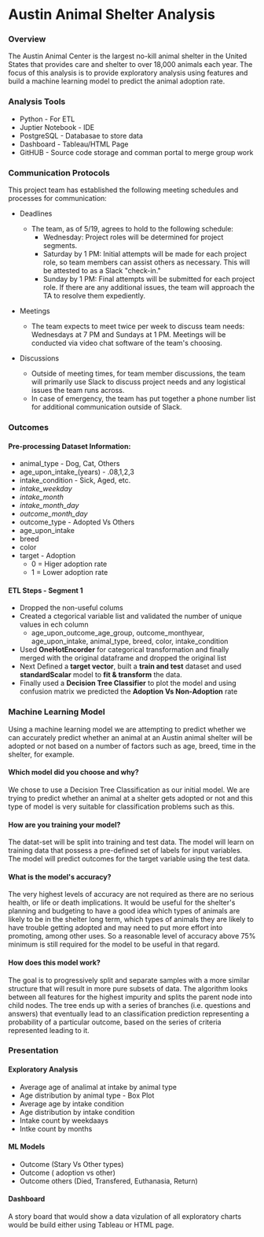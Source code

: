 # Austin Animal Shelter Analysis

### Overview

The Austin Animal Center is the largest no-kill animal shelter in the United States that provides care and shelter to over 18,000 animals each year. The focus of this analysis is to provide exploratory analysis using features and build a machine learning model to predict the animal adoption rate. 

### Analysis Tools
* Python - For ETL 
* Juptier Notebook - IDE 
* PostgreSQL - Databasae to store data
* Dashboard - Tableau/HTML Page
* GitHUB - Source code storage and comman portal to merge group work

### Communication Protocols
This project team has established the following meeting schedules and processes for communication:

* Deadlines
    * The team, as of 5/19, agrees to hold to the following schedule:
        * Wednesday: Project roles will be determined for project segments.
        * Saturday by 1 PM: Initial attempts will be made for each project role, so team members can assist others as necessary. This will be attested to as a Slack "check-in."
        * Sunday by 1 PM: Final attempts will be submitted for each project role. If there are any additional issues, the team will approach the TA to resolve them expediently.

* Meetings
    * The team expects to meet twice per week to discuss team needs: Wednesdays at 7 PM and Sundays at 1 PM. Meetings will be conducted via video chat software of the team's choosing.

* Discussions
    * Outside of meeting times, for team member discussions, the team will primarily use Slack to discuss project needs and any logistical issues the team runs across.
    * In case of emergency, the team has put together a phone number list for additional communication outside of Slack.

### Outcomes

#### Pre-processing Dataset Information:
* animal_type - Dog, Cat, Others
* age_upon_intake_(years) - .08,1,2,3
* intake_condition - Sick, Aged, etc.
* *intake_weekday* 
* *intake_month*
* *intake_month_day*
* *outcome_month_day*
* outcome_type - Adopted Vs Others
* age_upon_intake
* breed 
* color
* target - Adoption
  * 0 = Higer adoption rate
  * 1 = Lower adoption rate

#### ETL Steps - Segment 1
* Dropped the non-useful colums
* Created a ctegorical variable list and validated the number of unique values in ech column
  *  age_upon_outcome_age_group, outcome_monthyear, age_upon_intake, animal_type, breed, color, intake_condition
* Used **OneHotEncorder** for categorical transformation and finally merged with the original dataframe and dropped the original list
* Next Defined a **target vector**, built a **train and test** dataset and used **standardScalar** model to **fit & transform** the data.
* Finally used a **Decision Tree Classifier** to plot the model and using confusion matrix we predicted the **Adoption Vs Non-Adoption** rate

### Machine Learning Model

Using a machine learning model we are attempting to predict whether we can accurately predict whether an animal at an Austin animal shelter will be adopted or not based on a number of factors such as age, breed, time in the shelter, for example.

#### Which model did you choose and why?

We chose to use a Decision Tree Classification as our initial model. We are trying to predict whether an animal at a shelter gets adopted or not and this type of model is very suitable for classification problems such as this. 

#### How are you training your model?

The datat-set will be split into training and test data. The model will learn on training data that possess a pre-defined set of labels for input variables. The model will predict outcomes for the target variable using the test data.

#### What is the model's accuracy?

The very highest levels of accuracy are not required as there are no serious health, or life or death implications. It would be useful for the shelter's planning and budgeting to have a good idea which types of animals are likely to be in the shelter long term, which types of animals they are likely to have trouble getting adopted and may need to put more effort into promoting, among other uses. So a reasonable level of accuracy above 75% minimum is still required for the model to be useful in that regard. 

#### How does this model work?

The goal is to progressively split and separate samples with a more similar structure that will result in more pure subsets of data. The algorithm looks between all features for the highest impurity and splits the parent node into child nodes. The tree ends up with a series of branches (i.e. questions and answers) that eventually lead to an classification prediction representing a probability of a particular outcome, based on the series of criteria represented leading to it. 


### Presentation
#### Exploratory Analysis
* Average age of analimal at intake by animal type 
* Age distribution by animal type - Box Plot
* Average age by intake condition
* Age distribution by intake condition
* Intake count by weekdaays
* Intke count by months
#### ML Models
* Outcome  (Stary Vs Other types)
* Outcome ( adoption vs other)
* Outcome others (Died, Transfered, Euthanasia, Return)

#### Dashboard
A story board that would show a data vizulation of all exploratory charts would be build either using Tableau or HTML page.
